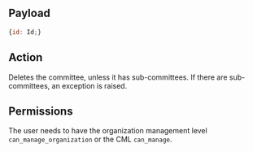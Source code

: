 ## Payload
```js
{id: Id;}
```

## Action
Deletes the committee, unless it has sub-committees.
If there are sub-committees, an exception is raised.

## Permissions
The user needs to have the organization management level `can_manage_organization` or the CML `can_manage`.
